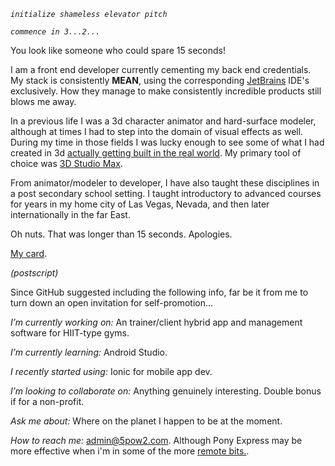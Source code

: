 _`initialize shameless elevator pitch`_

_`commence in 3...2...`_

You look like someone who could spare 15 seconds!

I am a front end developer currently cementing my back end credentials. My stack is consistently **MEAN**, using the corresponding [JetBrains](https://www.jetbrains.com/products.html) IDE's exclusively. How they manage to make consistently incredible products still blows me away. 

In a previous life I was a 3d character animator and hard-surface modeler, although at times I had to step into the domain of visual effects as well. During my time in those fields I was lucky enough to see some of what I had created in 3d [actually getting built in the real world](https://www.caesars.com/linq/high-roller). My primary tool of choice was [3D Studio Max](https://asean.autodesk.com/products/3ds-max/overview).

From animator/modeler to developer, I have also taught these disciplines in a post secondary school setting. I taught introductory to advanced courses for years in my home city of Las Vegas, Nevada, and then later internationally in the far East.

Oh nuts. That was longer than 15 seconds. Apologies. 

[My card](https://www.linkedin.com/in/squareearther/).

_(postscript)_

Since GitHub suggested including the following info, far be it from me to turn down an open invitation for self-promotion... 

_I’m currently working on:_ 
An trainer/client hybrid app and management software for HIIT-type gyms.   

_I’m currently learning:_ 
Android Studio.

_I recently started using:_
Ionic for mobile app dev. 

_I’m looking to collaborate on:_ 
Anything genuinely interesting. Double bonus if for a non-profit.

_Ask me about:_ 
Where on the planet I happen to be at the moment.

_How to reach me:_ 
[admin@5pow2.com](mailto:admin@5pow2.com). Although Pony Express may be more effective when i'm in some of the more [remote bits.](https://en.wikipedia.org/wiki/Havasu_Falls).


